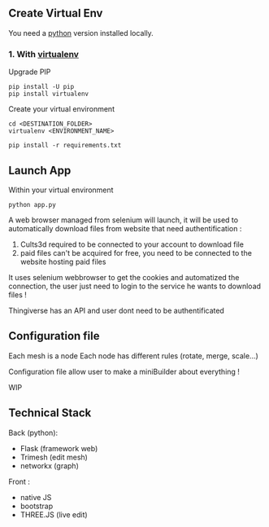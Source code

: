 ## Create Virtual Env
You need a [python](https://www.python.org/downloads/) version installed locally.

### 1. With [virtualenv](https://github.com/pypa/virtualenv)

Upgrade PIP 
    
```shell script
pip install -U pip 
pip install virtualenv
```
Create your virtual environment

```shell script
cd <DESTINATION_FOLDER>
virtualenv <ENVIRONMENT_NAME>
```

````shell
pip install -r requirements.txt
````

## Launch App
Within your virtual environment

```
python app.py
```
A web browser managed from selenium will launch, it will be used to automatically download files from website that need authentification :
1. Cults3d required to be connected to your account to download file
2. paid files can't be acquired for free, you need to be connected to the website hosting  paid files

It uses selenium webbrowser to get the cookies and automatized the connection, the user just need to login to the service he wants to download files !

Thingiverse has an API and user dont need to be authentificated

## Configuration file
Each mesh is a node
Each node has different rules (rotate, merge, scale...)

Configuration file allow user to make a miniBuilder about everything !

WIP

## Technical Stack

Back (python):
- Flask (framework web)
- Trimesh (edit mesh)
- networkx (graph)

Front :
- native JS
- bootstrap
- THREE.JS (live edit)
   
